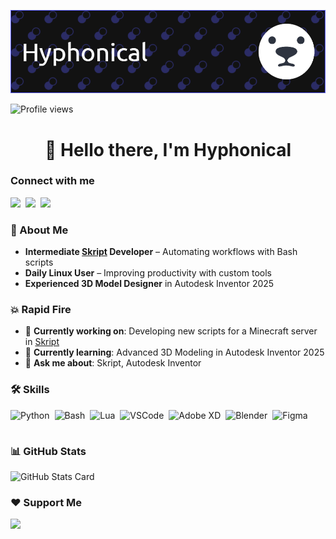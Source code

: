 ![👋 Hello there, I'm Hyphonical](https://github.com/Hyphonic/Hyphonic/blob/main/github-header-image.png?raw=true)

![Profile views](https://komarev.com/ghpvc/?username=Hyphonic&label=Profile%20views&color=0e75b6&style=flat)

<div id="toc" align="center">
  <h1>👋 Hello there, I'm Hyphonical</h1>
</div>

### Connect with me
<p align="left">
  <a href="mailto:Hyphonical@gmail.com" target="_blank"><img src="https://img.shields.io/badge/Gmail-D14836?style=flat-square&logo=gmail&logoColor=white" height="28" style="margin-right: 4px"></a>
  <a href="https://github.com/Hyphonic" target="_blank"><img src="https://img.shields.io/badge/GitHub-100000?style=flat-square&logo=github&logoColor=white" height="28" style="margin-right: 4px"></a>
  <a href="https://www.reddit.com/user/Hyphonical" target="_blank"><img src="https://img.shields.io/badge/Reddit-FF4500?style=flat-square&logo=reddit&logoColor=white" height="28" style="margin-right: 4px"></a>
</p>

### 📃 About Me

- **Intermediate [Skript](https://github.com/SkriptLang/Skript) Developer** – Automating workflows with Bash scripts
- **Daily Linux User** – Improving productivity with custom tools
- **Experienced 3D Model Designer** in Autodesk Inventor 2025

### 💥 Rapid Fire

- 💼 **Currently working on**: Developing new scripts for a Minecraft server in [Skript](https://github.com/SkriptLang/Skript)
- 🌱 **Currently learning**: Advanced 3D Modeling in Autodesk Inventor 2025
- 💬 **Ask me about**: Skript, Autodesk Inventor

### 🛠️ Skills

<div style="display: flex; flex-wrap: wrap; gap: 4px; justify-content: left;">
  <img src="https://skillicons.dev/icons?i=python" height="32" alt="Python" style="margin-right: 4px">
  <img src="https://skillicons.dev/icons?i=bash" height="32" alt="Bash" style="margin-right: 4px">
  <img src="https://skillicons.dev/icons?i=lua" height="32" alt="Lua" style="margin-right: 4px">
  <img src="https://skillicons.dev/icons?i=vscode" height="32" alt="VSCode" style="margin-right: 4px">
  <img src="https://skillicons.dev/icons?i=xd" height="32" alt="Adobe XD" style="margin-right: 4px">
  <img src="https://skillicons.dev/icons?i=blender" height="32" alt="Blender" style="margin-right: 4px">
  <img src="https://skillicons.dev/icons?i=figma" height="32" alt="Figma" style="margin-right: 4px">
</div>

### 📊 GitHub Stats

<p align="left">
  <img width="48%" src="https://github-readme-stats.vercel.app/api?username=Hyphonic&theme=default&cache_seconds=1800&border_radius=4&hide_title=false&hide_rank=false&show_icons=true&include_all_commits=true&line_height=25" alt="GitHub Stats Card" />
</p>

### ❤ Support Me

<p align="left">
  <a href="https://paypal.me/hyphonic" target="_blank"><img src="https://img.shields.io/badge/PayPal-00457C?style=for-the-badge&logo=paypal&logoColor=white" height="36" style="margin-right: 4px"></a>
</p>

